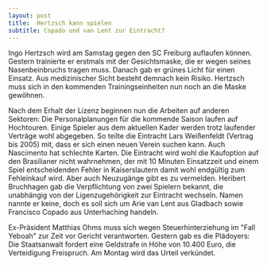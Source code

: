 ```yaml
---
layout: post
title:  Hertzsch kann spielen
subtitle: Copado und van Lent zur Eintracht?
---
```


Ingo Hertzsch wird am Samstag gegen den SC Freiburg auflaufen können. Gestern trainierte er erstmals mit der Gesichtsmaske, die er wegen seines Nasenbeinbruchs tragen muss. Danach gab er grünes Licht für einen Einsatz. Aus medizinischer Sicht besteht demnach kein Risiko. Hertzsch muss sich in den kommenden Trainingseinheiten nun noch an die Maske gewöhnen.

Nach dem Erhalt der Lizenz beginnen nun die Arbeiten auf anderen Sektoren: Die Personalplanungen für die kommende Saison laufen auf Hochtouren. Einige Spieler aus dem aktuellen Kader werden trotz laufender Verträge wohl abgegeben. So teilte die Eintracht Lars Weißenfeldt (Vertrag bis 2005) mit, dass er sich einen neuen Verein suchen kann. Auch Nascimento hat schlechte Karten. Die Eintracht wird wohl die Kaufoption auf den Brasilianer nicht wahrnehmen, der mit 10 Minuten Einsatzzeit und einem Spiel entscheidenden Fehler in Kaiserslautern damit wohl endgültig zum Fehleinkauf wird. Aber auch Neuzugänge gibt es zu vermelden. Heribert Bruchhagen gab die Verpflichtung von zwei Spielern bekannt, die unabhängig von der Ligenzugehörigkeit zur Eintracht wechseln. Namen nannte er keine, doch es soll sich um Arie van Lent aus Gladbach sowie Francisco Copado aus Unterhaching handeln.

Ex-Präsident Matthias Ohms muss sich wegen Steuerhinterziehung im "Fall Yeboah" zur Zeit vor Gericht verantworten. Gestern gab es die Plädoyers: Die Staatsanwalt fordert eine Geldstrafe in Höhe von 10.400 Euro, die Verteidigung Freispruch. Am Montag wird das Urteil verkündet.
